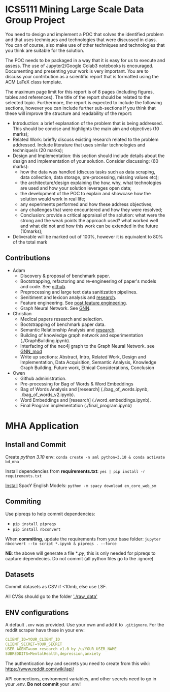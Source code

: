 # ICS5111 Mining Large Scale Data Group Project

You need to design and implement a POC that solves the identified problem and that uses techniques and technologies that were discussed in class. You
can of course, also make use of other techniques and technologies that you think are suitable for the solution.

The POC needs to be packaged in a way that it is easy for us to execute and assess. The use of Jupyter2/Google Colab3 notebooks is encouraged.
Documenting and presenting your work is very important. You are to discuss your contribution as a scientific report that is formatted using the ACM LaTeX class template.

The maximum page limit for this report is of 8 pages (including figures, tables and references).
The title of the report should be related to the selected topic. Furthermore, the report is expected to include the following sections, however you can include further sub-sections if you think that these will improve the structure and readability of the report:
- Introduction: a brief explanation of the problem that is being addressed. This should be concise and highlights the main aim and
objectives (10 marks);
- Related Work: briefly discuss existing research related to the problem addressed. Include literature that uses similar technologies and
technique/s (20 marks);
-  Design and Implementation: this section should include details about the design and implementation of your solution. Consider discussing:
(60 marks):
    - how the data was handled (discuss tasks such as data scraping, data collection, data storage, pre-processing, missing values etc);
    - the architecture/design explaining the how, why, what technologies are used and how your solution leverages open data;
    - the development of the POC to explain and showcase how the solution would work in real life;
    - any experiments performed and how these address objectives;
    - any challenges that were encountered and how they were resolved;
    - Conclusion: provide a critical appraisal of the solution: what were the strong and the weak points the approach used? what worked well and what did not and how this work can be extended in the future (10marks);
- Deliverable will be marked out of 100%, however it is equivalent to 80% of the total mark

## Contributions

- Adam
  - Discovery & proposal of benchmark paper.
  - Bootstrapping, refactoring and re-engineering of paper's models and code. See [github](https://github.com/adamd1985/socialmedia_ai_analysis_mentalhealth_predictiveintervention).
  - Preprocessing and large text data sanitization pipelines.
  - Senitiment and lexicon analysis and [research](./sentiment_resaerch.ipynb).
  - Feature engineering. See [post feature engineering](./post_feature_engineering.ipynb).
  - Graph Neural Network. See [GNN](./gnn.ipynb).
- Christian
  - Medical papers research and selection.
  - Bootstrapping of benchmark paper data.
  - Semantic Relationship Analysis and [research](./SemanticRelationship.ipynb).
  - Building of knowledge graph network and experimentation (./GraphBuilding.ipynb).
  - Interfacing of the neo4j graph to the Graph Neural Network. see [GNN_mod](./gnn_mod.ipynb) 
  - Write up sections: Abstract, Intro, Related Work, Design and Implementation, Data Acquisition, Semantic Analysis, Knowledge Graph Building, Future work, Ethical Considerations, Conclusion
- Owen
  - Github administration.
  - Pre-processing for Bag of Words & Word Embeddings
  - Bag of Words Analysis and [research] (./bag_of_words.ipynb, ./bag_of_words_v2.ipynb).
  - Word Embeddings and [research] (./word_embeddings.ipynb).
  - Final Program implementation (./final_program.ipynb)

# MHA Application

## Install and Commit

Create *python 3.10* env:
`conda create -n aml python=3.10 & conda activate bd_mha`

Install dependencies from **requirements.txt**:
`yes | pip install -r requirements.txt`

[Install](https://spacy.io/usage) SpacY English Models:
`python -m spacy download en_core_web_sm`

## Commiting

Use pipreqs to help commit dependencies:
- `pip install pipreqs`
- `pip install nbconvert`

When **commiting**, update the requirements from your base folder:
`jupyter nbconvert --to script *.ipynb & pipreqs . --force`

**NB**: the above will generate a file **.py*, this is only needed for pipreqs to capture dependecies. Do not commit (all python files go to the .ignore)

## Datasets

Commit datasets as CSV if <10mb, else use LSF.

All CVSs should go to the folder ['./raw_data'](./raw_data)

## ENV configurations

A default `.env` was provided.
Use your own and add it to `.gitignore`.
For the reddit scraper have these in your env:
```yml
CLIENT_ID=YOUR_CLIENT_ID
CLIENT_SECRET=YOUR_SECRET
USER_AGENT=uom_research v1.0 by /u/YOUR_USER_NAME
SUBREDDITS=MentalHealth,depression,anxiety
```
The authentication  key and secrets you need to create from this wiki: https://www.reddit.com/wiki/api/

API connections, environment variables, and other secrets need to go in your .env.
**Do not commit** your .env!